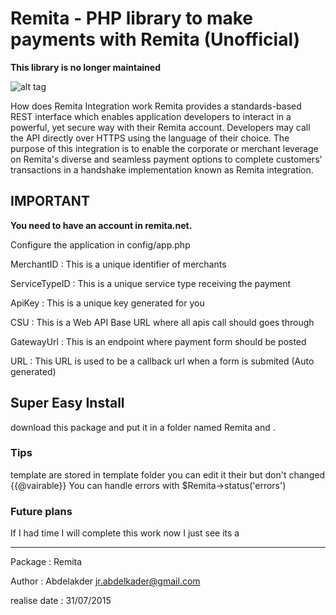 Remita - PHP library to make payments with Remita (Unofficial)
==============================

**This library is no longer maintained**
 
 ![alt tag](http://www.remita.net/developers/assets/images/remita-payment-logo-horizonal.png)



How does Remita Integration work
Remita provides a standards-based REST interface which enables application developers to interact in a powerful,
 yet secure way with their Remita account. 
 Developers may call the API directly over HTTPS using the language of their choice.
The purpose of this integration is to enable the corporate or merchant leverage on Remita's diverse and seamless 
payment options to complete customers' transactions in a handshake implementation known as Remita integration.

## IMPORTANT
**You need to have an account in remita.net.**

Configure the application in config/app.php 

MerchantID : This is a unique identifier of merchants

ServiceTypeID : This is a unique service type receiving the payment

ApiKey : This is a unique key generated for you

CSU : This is a Web API Base URL where all apis call should goes through 

GatewayUrl : This is an endpoint where payment form should be posted

URL : This URL is used to be a callback url when a form is submited (Auto generated)


## Super Easy Install

download this package and put it in a folder named Remita and .

### Tips
template are stored in template folder you can edit it their but don't changed {{@vairable}}
You can handle errors with $Remita->status('errors')

### Future plans 
If I had time I will complete this work now I just see its a 


--------------------------------------
Package : 	Remita

Author  : 	Abdelakder <jr.abdelkader@gmail.com>

realise date    : 	31/07/2015

